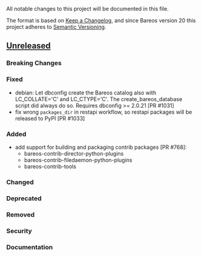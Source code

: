 All notable changes to this project will be documented in this file.

The format is based on [Keep a Changelog](https://keepachangelog.com/en/1.0.0/),
and since Bareos version 20 this project adheres to [Semantic Versioning](https://semver.org/spec/v2.0.0.html).

## [Unreleased]

### Breaking Changes

### Fixed
- debian: Let dbconfig create the Bareos catalog also with LC_COLLATE='C' and LC_CTYPE='C'. The create_bareos_database script did always do so. Requires dbconfig >= 2.0.21 [PR #1031]
- fix wrong `packages_dir` in restapi workflow, so restapi packages will be released to PyPI [PR #1033]

### Added
- add support for building and packaging contrib packages [PR #768]:
  - bareos-contrib-director-python-plugins
  - bareos-contrib-filedaemon-python-plugins
  - bareos-contrib-tools

### Changed

### Deprecated

### Removed

### Security

### Documentation

[unreleased]: https://github.com/bareos/bareos/tree/master
